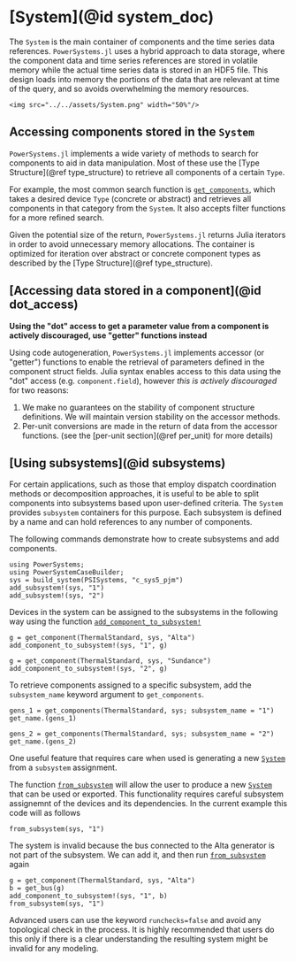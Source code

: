 # [System](@id system_doc)

The `System` is the main container of components and the time series data references.
`PowerSystems.jl` uses a hybrid approach to data storage, where the component data and time
series references are stored in volatile memory while the actual time series data is stored
in an HDF5 file. This design loads into memory the portions of the data that are relevant
at time of the query, and so avoids overwhelming the memory resources.

```@raw html
<img src="../../assets/System.png" width="50%"/>
```

## Accessing components stored in the `System`

`PowerSystems.jl` implements a wide variety of methods to search for components to
aid in data manipulation. Most of these use the [Type Structure](@ref type_structure) to
retrieve all components of a certain `Type`.

For example, the most common search function is [`get_components`](@ref), which
takes a desired device `Type` (concrete or abstract) and retrieves all components in that
category from the `System`. It also accepts filter functions for a more
refined search.

Given the potential size of the return,
`PowerSystems.jl` returns Julia iterators in order to avoid unnecessary memory allocations.
The container is optimized for iteration over abstract or concrete component
types as described by the [Type Structure](@ref type_structure).

## [Accessing data stored in a component](@id dot_access)

__Using the "dot" access to get a parameter value from a component is actively discouraged, use "getter" functions instead__

Using code autogeneration, `PowerSystems.jl` implements accessor (or "getter") functions to
enable the retrieval of parameters defined in the component struct fields. Julia syntax enables
access to this data using the "dot" access (e.g. `component.field`), however
_this is actively discouraged_ for two reasons:

 1. We make no guarantees on the stability of component structure definitions. We will maintain version stability on the accessor methods.
 2. Per-unit conversions are made in the return of data from the accessor functions. (see the [per-unit section](@ref per_unit) for more details)

## [Using subsystems](@id subsystems)

For certain applications, such as those that employ dispatch coordination methods or decomposition approaches, it is useful to be able to split components into subsystems based upon user-defined criteria. The  `System` provides `subsystem` containers for this purpose. Each subsystem is defined by a name and can hold references to any number of components.

The following commands demonstrate how to create subsystems and add components.

```@repl subsystem
using PowerSystems;
using PowerSystemCaseBuilder;
sys = build_system(PSISystems, "c_sys5_pjm")
add_subsystem!(sys, "1")
add_subsystem!(sys, "2")
```

Devices in the system can be assigned to the subsystems in the following way using the function [`add_component_to_subsystem!`](@ref)

```@repl subsystem
g = get_component(ThermalStandard, sys, "Alta")
add_component_to_subsystem!(sys, "1", g)

g = get_component(ThermalStandard, sys, "Sundance")
add_component_to_subsystem!(sys, "2", g)
```

To retrieve components assigned to a specific subsystem, add the `subsystem_name` keyword argument to `get_components`.

```@repl subsystem
gens_1 = get_components(ThermalStandard, sys; subsystem_name = "1")
get_name.(gens_1)

gens_2 = get_components(ThermalStandard, sys; subsystem_name = "2")
get_name.(gens_2)
```

One useful feature that requires care when used is generating a new [`System`](@ref) from a `subsystem` assignment.

The function [`from_subsystem`](@ref) will allow the user to produce a new [`System`](@ref) that can be used or exported.
This functionality requires careful subsystem assignemnt of the devices and its dependencies. In the current example this code will as follows

```@repl subsystem
from_subsystem(sys, "1")
```

The system is invalid because the bus connected to the Alta generator is not part of the subsystem. We can add it, and then run [`from_subsystem`](@ref) again

```@repl subsystem
g = get_component(ThermalStandard, sys, "Alta")
b = get_bus(g)
add_component_to_subsystem!(sys, "1", b)
from_subsystem(sys, "1")
```

Advanced users can use the keyword `runchecks=false` and avoid any topological check in the process.
It is highly recommended that users do this only if there is a clear understanding the resulting system might be invalid for any modeling.
